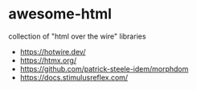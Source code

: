 # awesome-html

collection of "html over the wire" libraries

* https://hotwire.dev/
* https://htmx.org/
* https://github.com/patrick-steele-idem/morphdom
* https://docs.stimulusreflex.com/
